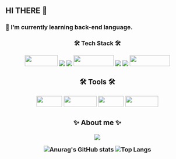 ## HI THERE 👋
### 🌱 I’m currently learning back-end language.
<div align=center>
<h3>🛠 Tech Stack 🛠</h> 
<p></p>
<p>

 <img src= "https://img.shields.io/badge/java-%23ED8B00.svg?style=for-the-badge&logo=java&logoColor=white" width="90" height="30"/>
<!-- <img src= "https://img.shields.io/badge/spring-%236DB33F.svg?style=for-the-badge&logo=spring&logoColor=white" width="100" height="30"/> -->
 <img src="https://img.shields.io/badge/Springboot-6DB33F?style=for-the-badge&logo=Springboot&logoColor=white">
 <img src="https://img.shields.io/badge/gradle-02303A?style=for-the-badge&logo=gradle&logoColor=white">
<img src="https://img.shields.io/badge/javascript-F7DF1E?style=for-the-badge&logo=javascript&logoColor=black" width="110" height="30"/> 
  <img src="https://img.shields.io/badge/python-3670A0?style=for-the-badge&logo=python&logoColor=FF9E0F">
  <img src="https://img.shields.io/badge/html5-E34F26?style=for-the-badge&logo=html5&logoColor=white">

<img src= "https://img.shields.io/badge/IntelliJIDEA-000000.svg?style=for-the-badge&logo=intellij-idea&logoColor=white" width="110" height="30"/>
  <p>
<div align=center>
  
<h3>🛠 Tools 🛠</h> 
  <p></p>
  <p>
  <img src= "https://img.shields.io/badge/AWS-%23FF9900.svg?style=for-the-badge&logo=amazon-aws&logoColor=white" width="70" height="30"/>
<img src= "https://img.shields.io/badge/Slack-4A154B?style=for-the-badge&logo=slack&logoColor=white" width="90" height="30"/>
<img src= "https://img.shields.io/badge/git-%23F05033.svg?style=for-the-badge&logo=git&logoColor=white" width="70" height="30"/>
<img src= "https://img.shields.io/badge/github-%23121011.svg?style=for-the-badge&logo=github&logoColor=white" width="90" height="30"/>
  
  <h3 align="center">✨ About me ✨ </h3>
<p align="center" float="left">

<a href="https://ykw3480.tistory.com/"><img src="https://img.shields.io/badge/Tistory-FFB80B?style=flat-square&logo=Tistory&logoColor=white&link=?hl=ko"/></a>
 
 ![Anurag's GitHub stats](https://github-readme-stats.vercel.app/api?username=GyuwonY&show_icons=true&theme=tokyonight) 
 ![Top Langs](https://github-readme-stats.vercel.app/api/top-langs/?username=GyuwonY&layout=compact&theme=tokyonight)
  
